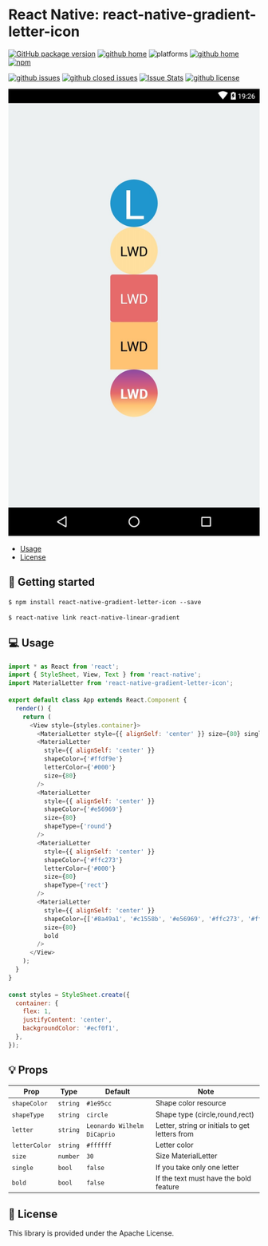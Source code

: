 # React Native: react-native-gradient-letter-icon

[![GitHub package version](https://img.shields.io/github/package-json/v/gaetanozappi/react-native-gradient-letter-icon.svg?style=flat&colorB=2b7cff)](https://github.com/gaetanozappi/react-native-gradient-letter-icon)
[![github home](http://img.shields.io/npm/v/react-native-gradient-letter-icon.svg?style=flat)](https://www.npmjs.com/package/react-native-gradient-letter-icon)
![platforms](https://img.shields.io/badge/platforms-Android-brightgreen.svg?style=flat&colorB=191A17)
[![github home](https://img.shields.io/badge/gaetanozappi-react--native--gradient--letter--icon-blue.svg?style=flat)](https://github.com/gaetanozappi/react-native-gradient-letter-icon)
[![npm](https://img.shields.io/npm/dm/react-native-gradient-letter-icon.svg?style=flat&colorB=007ec6)](https://www.npmjs.com/package/react-native-gradient-letter-icon)

[![github issues](https://img.shields.io/github/issues/gaetanozappi/react-native-gradient-letter-icon.svg?style=flat)](https://github.com/gaetanozappi/react-native-gradient-letter-icon/issues)
[![github closed issues](https://img.shields.io/github/issues-closed/gaetanozappi/react-native-gradient-letter-icon.svg?style=flat&colorB=44cc11)](https://github.com/gaetanozappi/react-native-gradient-letter-icon/issues?q=is%3Aissue+is%3Aclosed)
[![Issue Stats](https://img.shields.io/issuestats/i/github/gaetanozappi/react-native-gradient-letter-icon.svg?style=flat&colorB=44cc11)](http://github.com/gaetanozappi/react-native-gradient-letter-icon/issues)
[![github license](https://img.shields.io/github/license/gaetanozappi/react-native-gradient-letter-icon.svg)]()

<img src="https://raw.githubusercontent.com/gaetanozappi/react-native-gradient-letter-icon/master/screenshot/react-native-gradient-letter-icon.png" />

-   [Usage](#-usage)
-   [License](#-license)

## 📖 Getting started

`$ npm install react-native-gradient-letter-icon --save`

`$ react-native link react-native-linear-gradient`

## 💻 Usage

```javascript
import * as React from 'react';
import { StyleSheet, View, Text } from 'react-native';
import MaterialLetter from 'react-native-gradient-letter-icon';

export default class App extends React.Component {
  render() {
    return (
      <View style={styles.container}>
        <MaterialLetter style={{ alignSelf: 'center' }} size={80} single />
        <MaterialLetter
          style={{ alignSelf: 'center' }}
          shapeColor={'#ffdf9e'}
          letterColor={'#000'}
          size={80}
        />
        <MaterialLetter
          style={{ alignSelf: 'center' }}
          shapeColor={'#e56969'}
          size={80}
          shapeType={'round'}
        />
        <MaterialLetter
          style={{ alignSelf: 'center' }}
          shapeColor={'#ffc273'}
          letterColor={'#000'}
          size={80}
          shapeType={'rect'}
        />
        <MaterialLetter
          style={{ alignSelf: 'center' }}
          shapeColor={['#8a49a1', '#c1558b', '#e56969', '#ffc273', '#ffdf9e']}
          size={80}
          bold
        />
      </View>
    );
  }
}

const styles = StyleSheet.create({
  container: {
    flex: 1,
    justifyContent: 'center',
    backgroundColor: '#ecf0f1',
  },
});
```

## 💡 Props

| Prop              | Type       | Default | Note                                                                                                       |
| ----------------- | ---------- | ------- | ---------------------------------------------------------------------------------------------------------- |
| `shapeColor`      | `string`   | `#1e95cc`  | Shape color resource
| `shapeType`       | `string`   | `circle`   | Shape type (circle,round,rect)
| `letter`          | `string`   |`Leonardo Wilhelm DiCaprio`      | Letter, string or initials to get letters from
| `letterColor`     | `string`   | `#ffffff`  | Letter color
| `size`            | `number`   |`30`           | Size MaterialLetter
| `single`          | `bool`     | `false`            | If you take only one letter
| `bold`            | `bool`     |`false`            | If the text must have the bold feature

## 📜 License
This library is provided under the Apache License.
